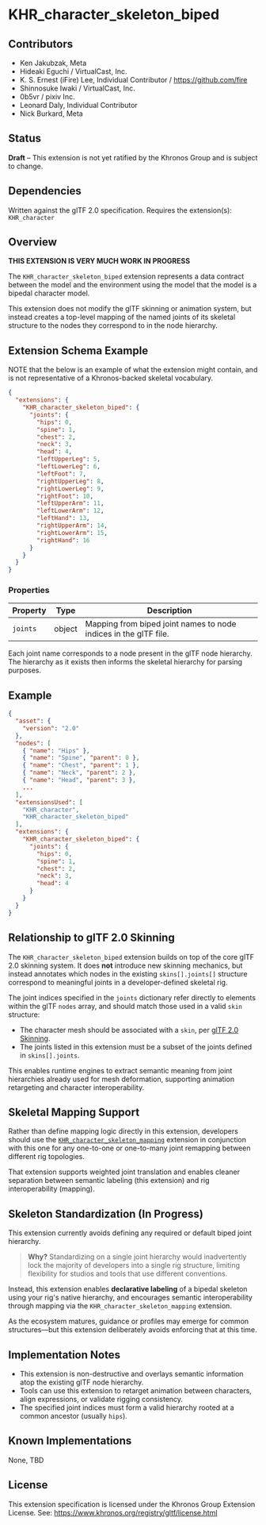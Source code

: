 # KHR_character_skeleton_biped

## Contributors

- Ken Jakubzak, Meta
- Hideaki Eguchi / VirtualCast, Inc.
- K. S. Ernest (iFire) Lee, Individual Contributor / https://github.com/fire
- Shinnosuke Iwaki / VirtualCast, Inc.
- 0b5vr / pixiv Inc.
- Leonard Daly, Individual Contributor
- Nick Burkard, Meta

## Status

**Draft** – This extension is not yet ratified by the Khronos Group and is subject to change.

## Dependencies

Written against the glTF 2.0 specification.
Requires the extension(s):  `KHR_character`

## Overview

**THIS EXTENSION IS VERY MUCH WORK IN PROGRESS**

The `KHR_character_skeleton_biped` extension represents a data contract between the model and the environment using the model that the model is a bipedal character model.

This extension does not modify the glTF skinning or animation system, but instead creates a top-level mapping of the named joints of its skeletal structure to the nodes they correspond to in the node hierarchy.

## Extension Schema Example

NOTE that the below is an example of what the extension might contain, and is not representative of a Khronos-backed skeletal vocabulary.

```json
{
  "extensions": {
    "KHR_character_skeleton_biped": {
      "joints": {
        "hips": 0,
        "spine": 1,
        "chest": 2,
        "neck": 3,
        "head": 4,
        "leftUpperLeg": 5,
        "leftLowerLeg": 6,
        "leftFoot": 7,
        "rightUpperLeg": 8,
        "rightLowerLeg": 9,
        "rightFoot": 10,
        "leftUpperArm": 11,
        "leftLowerArm": 12,
        "leftHand": 13,
        "rightUpperArm": 14,
        "rightLowerArm": 15,
        "rightHand": 16
      }
    }
  }
}
```

### Properties

| Property | Type   | Description                                                      |
| -------- | ------ | ---------------------------------------------------------------- |
| `joints` | object | Mapping from biped joint names to node indices in the glTF file. |

Each joint name corresponds to a node present in the glTF node hierarchy. The hierarchy as it exists then informs the skeletal hierarchy for parsing purposes.

## Example

```json
{
  "asset": {
    "version": "2.0"
  },
  "nodes": [
    { "name": "Hips" },
    { "name": "Spine", "parent": 0 },
    { "name": "Chest", "parent": 1 },
    { "name": "Neck", "parent": 2 },
    { "name": "Head", "parent": 3 },
    ...
  ],
  "extensionsUsed": [
    "KHR_character",
    "KHR_character_skeleton_biped"
  ],
  "extensions": {
    "KHR_character_skeleton_biped": {
      "joints": {
        "hips": 0,
        "spine": 1,
        "chest": 2,
        "neck": 3,
        "head": 4
      }
    }
  }
}
```

## Relationship to glTF 2.0 Skinning

The `KHR_character_skeleton_biped` extension builds on top of the core glTF 2.0 skinning system. It does **not** introduce new skinning mechanics, but instead annotates which nodes in the existing `skins[].joints[]` structure correspond to meaningful joints in a developer-defined skeletal rig.

The joint indices specified in the `joints` dictionary refer directly to elements within the glTF `nodes` array, and should match those used in a valid `skin` structure:

- The character mesh should be associated with a `skin`, per [glTF 2.0 Skinning](https://registry.khronos.org/glTF/specs/2.0/glTF-2.0.html#skins).
- The joints listed in this extension must be a subset of the joints defined in `skins[].joints`.

This enables runtime engines to extract semantic meaning from joint hierarchies already used for mesh deformation, supporting animation retargeting and character interoperability.

## Skeletal Mapping Support

Rather than define mapping logic directly in this extension, developers should use the [`KHR_character_skeleton_mapping`](./KHR_character_skeleton_mapping_README.md) extension in conjunction with this one for any one-to-one or one-to-many joint remapping between different rig topologies.

That extension supports weighted joint translation and enables cleaner separation between semantic labeling (this extension) and rig interoperability (mapping).

## Skeleton Standardization (In Progress)

This extension currently avoids defining any required or default biped joint hierarchy.

> **Why?**
> Standardizing on a single joint hierarchy would inadvertently lock the majority of developers into a single rig structure, limiting flexibility for studios and tools that use different conventions.

Instead, this extension enables **declarative labeling** of a bipedal skeleton using your rig's native hierarchy, and encourages semantic interoperability through mapping via the `KHR_character_skeleton_mapping` extension.

As the ecosystem matures, guidance or profiles may emerge for common structures—but this extension deliberately avoids enforcing that at this time.

## Implementation Notes

- This extension is non-destructive and overlays semantic information atop the existing glTF node hierarchy.
- Tools can use this extension to retarget animation between characters, align expressions, or validate rigging consistency.
- The specified joint indices must form a valid hierarchy rooted at a common ancestor (usually `hips`).

## Known Implementations

None, TBD

## License

This extension specification is licensed under the Khronos Group Extension License.
See: https://www.khronos.org/registry/gltf/license.html
